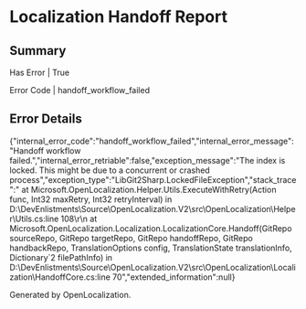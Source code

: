 # <a name='report-top'></a> Localization Handoff Report

## Summary
 Has Error | True

 Error Code | handoff_workflow_failed

## Error Details
{"internal_error_code":"handoff_workflow_failed","internal_error_message":"Handoff workflow failed.","internal_error_retriable":false,"exception_message":"The index is locked. This might be due to a concurrent or crashed process","exception_type":"LibGit2Sharp.LockedFileException","stack_trace":"   at Microsoft.OpenLocalization.Helper.Utils.ExecuteWithRetry(Action func, Int32 maxRetry, Int32 retryInterval) in D:\\DevEnlistments\\Source\\OpenLocalization.V2\\src\\OpenLocalization\\Helper\\Utils.cs:line 108\r\n   at Microsoft.OpenLocalization.Localization.LocalizationCore.Handoff(GitRepo sourceRepo, GitRepo targetRepo, GitRepo handoffRepo, GitRepo handbackRepo, TranslationOptions config, TranslationState translationInfo, Dictionary`2 filePathInfo) in D:\\DevEnlistments\\Source\\OpenLocalization.V2\\src\\OpenLocalization\\Localization\\HandoffCore.cs:line 70","extended_information":null}


Generated by OpenLocalization.
